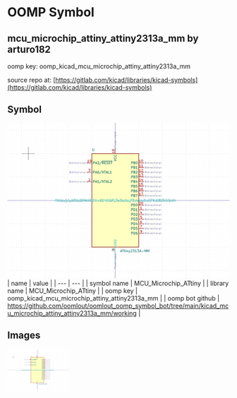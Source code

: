 # OOMP Symbol  
## mcu_microchip_attiny_attiny2313a_mm  by arturo182  
  
oomp key: oomp_kicad_mcu_microchip_attiny_attiny2313a_mm  
  
source repo at: [https://gitlab.com/kicad/libraries/kicad-symbols](https://gitlab.com/kicad/libraries/kicad-symbols)  
## Symbol  
  
[![working.png](working_600.png)](working.png)  
| name | value | 
| --- | --- | 
| symbol name | MCU_Microchip_ATtiny | 
| library name | MCU_Microchip_ATtiny | 
| oomp key | oomp_kicad_mcu_microchip_attiny_attiny2313a_mm | 
| oomp bot github | https://github.com/oomlout/oomlout_oomp_symbol_bot/tree/main/kicad_mcu_microchip_attiny_attiny2313a_mm/working | 
## Images  
  
[![working.png](working_140.png)](working.png)  

